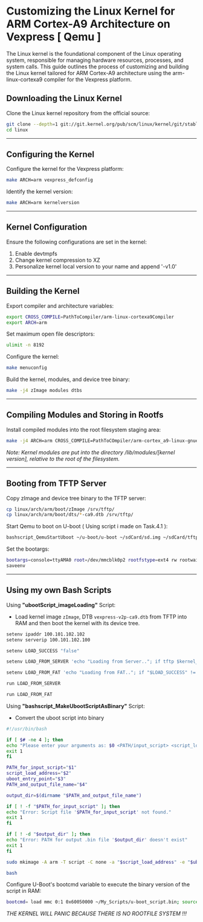# Customizing the Linux Kernel for ARM Cortex-A9 Architecture on Vexpress [ Qemu ]

The Linux kernel is the foundational component of the Linux operating system, responsible for managing hardware resources, processes, and system calls. This guide outlines the process of customizing and building the Linux kernel tailored for ARM Cortex-A9 architecture using the arm-linux-cortexa9 compiler for the Vexpress platform.

## Downloading the Linux Kernel

Clone the Linux kernel repository from the official source:

```bash
git clone --depth=1 git://git.kernel.org/pub/scm/linux/kernel/git/stable/linux.git
cd linux
```

---

## Configuring the Kernel


Configure the kernel for the Vexpress platform:
```bash
make ARCH=arm vexpress_defconfig
```


Identify the kernel version:
```bash
make ARCH=arm kernelversion
```

---

## Kernel Configuration


Ensure the following configurations are set in the kernel:

1) Enable devtmpfs
2) Change kernel compression to XZ
3) Personalize kernel local version to your name and append '-v1.0'

---

## Building the Kernel

Export compiler and architecture variables:

```bash
export CROSS_COMPILE=PathToCompiler/arm-linux-cortexa9Compiler
export ARCH=arm
```

Set maximum open file descriptors:
```bash
ulimit -n 8192
```


Configure the kernel:
```bash
make menuconfig
```


Build the kernel, modules, and device tree binary:

```bash
make -j4 zImage modules dtbs
```

---

## Compiling Modules and Storing in Rootfs


Install compiled modules into the root filesystem staging area:

```bash
make -j4 ARCH=arm CROSS_COMPILE=PathToCOmpiler/arm-cortex_a9-linux-gnueabihf- INSTALL_MOD_PATH=$HOME/rootfs modules_install
```


_Note: Kernel modules are put into the directory /lib/modules/[kernel version], relative to the root of the filesystem._

---

## Booting from TFTP Server


Copy zImage and device tree binary to the TFTP server:

```bash
cp linux/arch/arm/boot/zImage /srv/tftp/
cp linux/arch/arm/boot/dts/*-ca9.dtb /srv/tftp/
```


Start Qemu to boot on U-boot ( Using script i made on Task.4.1 ):

```bash
bashscript_QemuStartUboot ~/u-boot/u-boot ~/sdCard/sd.img ~/sdCard/tftp_bash
```


Set the bootargs:


```bash
bootargs=console=ttyAMA0 root=/dev/mmcblk0p2 rootfstype=ext4 rw rootwait init=/sbin/init
saveenv
```
---

## Using my own Bash Scripts


Using **"ubootScript_imageLoading"** Script:

- Load kernel image `zImage`, DTB `vexpress-v2p-ca9.dtb` from TFTP into RAM and then boot the kernel with its device tree.

```bash
setenv ipaddr 100.101.102.102
setenv serverip 100.101.102.100

setenv LOAD_SUCCESS "false"

setenv LOAD_FROM_SERVER 'echo "Loading from Server.."; if tftp $kernel_addr_r zImage; then if tftp $fdt_addr_r vexpress-v2p-ca9.dtb; then echo "Loading zImage and dtb from Server is DONE!"; bootz $kernel_addr_r - $fdt_addr_r; else echo "Failed to load dtb from server"; fi; else echo "Failed to load zImage from Server!"; setenv LOAD_SUCCESS "true"; fi'

setenv LOAD_FROM_FAT 'echo "Loading from FAT.."; if "$LOAD_SUCCESS" != "true"; then if mmc dev; then if fatload mmc 0:1 $kernel_addr_r zImage; then if fatload mmc 0:1 $fdt_addr_r vexpress-v2p-ca9.dtb; then echo "Loading zImage and dtb from FAT is DONE!"; bootz $kernel_addr_r - $fdt_addr_r; else echo "Failed to load dtb from FAT"; setenv LOAD_SUCCESS "true"; fi; else echo "Failed to load zImage from FAT"; fi; else echo "mmc device not found"; fi; else echo "Error: Already Loaded from Server"; fi'

run LOAD_FROM_SERVER

run LOAD_FROM_FAT

```
	
Using **"bashscript_MakeUbootScriptAsBinary"** Script:

- Convert the uboot script into binary

```bash
#!/usr/bin/bash

if [ $# -ne 4 ]; then
echo "Please enter your arguments as: $0 <PATH/input_script> <script_load_address> <uboot_entry_point> <PATH/output_file_name>"
exit 1
fi

PATH_for_input_script="$1"
script_load_address="$2"
uboot_entry_point="$3"
PATH_and_output_file_name="$4"

output_dir=$(dirname "$PATH_and_output_file_name")

if [ ! -f "$PATH_for_input_script" ]; then 
echo "Error: Script file '$PATH_for_input_script' not found."
exit 1
fi

if [ ! -d "$output_dir" ]; then 
echo "Error: PATH for output .bin file '$output_dir' doesn't exist"
exit 1
fi

sudo mkimage -A arm -T script -C none -a "$script_load_address" -e "$uboot_entry_point" -n 'MyScript' -d "$PATH_for_input_script" "$PATH_and_output_file_name"

bash
```
	
Configure U-Boot's bootcmd variable to execute the binary version of the script in RAM:

```bash
bootcmd= load mmc 0:1 0x60050000 ~/My_Scripts/u-boot_script.bin; source 0x60050000
```

_THE KERNEL WILL PANIC BECAUSE THERE IS NO ROOTFILE SYSTEM !!!_
